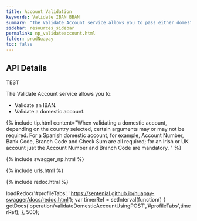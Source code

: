 ```yaml
---
title: Account Validation
keywords: Validate IBAN BBAN
summary: "The Validate Account service allows you to pass either domestic account details (to validate and retrieve an IBAN) or to pass an IBAN (to validate and retrieve the domestic account details). "
sidebar: resources_sidebar
permalink: np_validateaccount.html
folder: prodNuapay
toc: false
---
```


## API Details
TEST

The Validate Account service allows you to:

* Validate an IBAN.
* Validate a domestic account.

{% include tip.html content="When validating a domestic account, depending on the country selected, certain arguments may or may not be required. For a Spanish domestic account, for example, Account Number, Bank Code, Branch Code and Check Sum are all required; for an Irish or UK account just the Account Number and Branch Code are mandatory. " %}



{% include swagger_np.html %}

{% include urls.html %}


<ul id="profileTabs" class="nav nav-tabs">


</ul>

{% include redoc.html %}

loadRedoc('#profileTabs', 'https://sentenial.github.io/nuapay-swagger/docs/redoc.html');
var timerRef = setInterval(function() { getDocs('operation/validateDomesticAccountUsingPOST','#profileTabs',timerRef); }, 500);


</script>



<!--
<ul id="profileTabs" class="nav nav-tabs">
    <li class="active"><a href="#profile" data-toggle="tab">Request</a></li>
    <li><a href="#about" data-toggle="tab">Response</a></li>

</ul>
  <div class="tab-content">
<div role="tabpanel" class="tab-pane active" id="profile">


  <table>
<colgroup>
<col width="30%" />
<col width="90%" />
</colgroup>

<tbody>
<tr>
<td markdown="span">Usage</td>
<td markdown="span">Pass either an IBAN or the domestic account number, country and other required parameters, based on the country selected.</td>
</tr>
<tr>
<td markdown="span">Method</td>
<td markdown="span"><span class="label label-info">POST </span>
</td>
</tr>
<tr>
<td markdown="span">URI</td>
<td markdown="span">/iban/validate
</td>
</tr>
<tr>
<td markdown="span">Required Arguments</td>
<td markdown="span"><b>domesticAccountNumber</b>
<br/><i>The account number. Only required if validating a domestic account</i>
</td>
</tr>
<tr>
<td markdown="span"></td>
<td markdown="span"><b>accountCountry</b>
<br/><i>The ISO country code. Only required if validating a domestic account.</i>
</td>
</tr>
<tr>
<td markdown="span"></td>
<td markdown="span"><b>iban</b>
<br/><i>The account in IBAN format. A required argument if you are validating an IBAN.</i>
</td>
</tr>
</tbody>
</table>



</div>

<div role="tabpanel" class="tab-pane" id="about">
<p>A successful request will return a <b>201 Created</b> response code</p>
<p>The following is the complete list of possible status codes, which may be returned in the response:</p>
    {% include ob_httpcodes.html %}


    </div>


</div>

<p><b>Note</b>: For a more detailed view of this API see the OpenAPI/Swagger redoc: <a href="https://sentenial.github.io/open-banking-swagger/docs/redoc.html#operation/createPaymentUsingPOST " target = "_blank"><i class="fa fa-cogs"></i> OpenAPI/Swagger Reference</a> </p>



{% include links.html %}
-->
